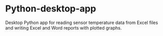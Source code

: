# Python-desktop-app
Desktop Python app for reading sensor temperature data from Excel files and writing Excel and Word reports with plotted graphs.
